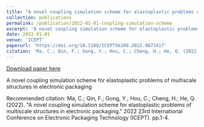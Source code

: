 ```yaml
---
title: "A novel coupling simulation scheme for elastoplastic problems of multiscale structures in electronic packaging"
collection: publications
permalink: /publication/2022-01-01-coupling-simulation-scheme
excerpt: 'A novel coupling simulation scheme for elastoplastic problems of multiscale structures in electronic packaging'
date: 2022-01-01
venue: 'ICEPT'
paperurl: 'https://doi.org/10.1109/ICEPT56209.2022.9873417'
citation: 'Ma, C.; Qin, F.; Gong, Y.; Hou, C.; Cheng, H.; He, Q. (2022). &quot;A novel coupling simulation scheme for elastoplastic problems of multiscale structures in electronic packaging.&quot; 2022 23rd International Conference on Electronic Packaging Technology (ICEPT). pp.1-4.'
---
```


<a href='https://doi.org/10.1109/ICEPT56209.2022.9873417'>Download paper here</a>

A novel coupling simulation scheme for elastoplastic problems of multiscale structures in electronic packaging

Recommended citation: Ma, C.; Qin, F.; Gong, Y.; Hou, C.; Cheng, H.; He, Q. (2022). "A novel coupling simulation scheme for elastoplastic problems of multiscale structures in electronic packaging." 2022 23rd International Conference on Electronic Packaging Technology (ICEPT). pp.1-4.